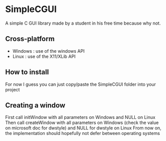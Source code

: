 # SimpleCGUI

A simple C GUI library made by a student in his free time because why not.

## Cross-platform

- Windows : use of the windows API
- Linux : use of the X11/XLib API

## How to install

For now I guess you can just copy/paste the SimpleCGUI folder into your project

## Creating a window

First call initWindow with all parameters on Windows and NULL on Linux
Then call createWindow with all parameters on Windows (check the value on microsoft doc for dwstyle) and NULL for dwstyle on Linux
From now on, the implementation should hopefully not defer between operating systems
